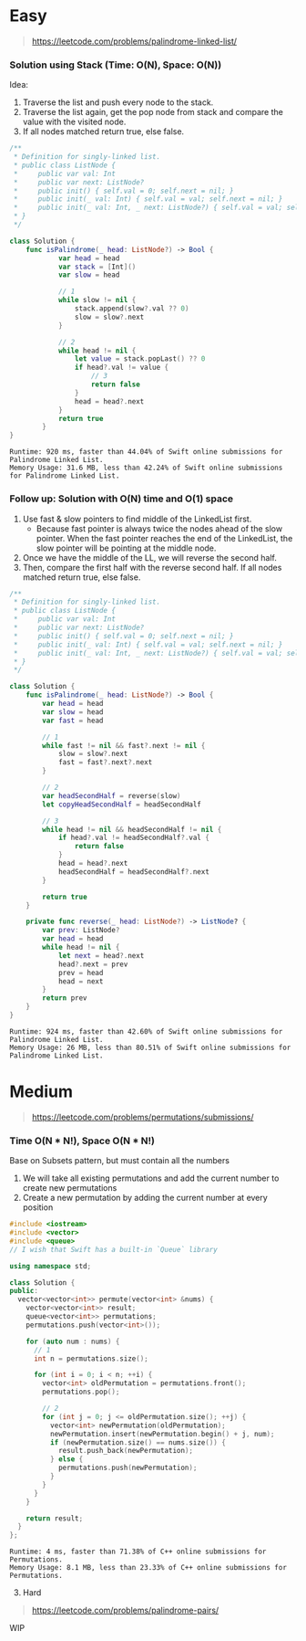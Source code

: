 # Easy
> https://leetcode.com/problems/palindrome-linked-list/

### Solution using Stack (Time: O(N), Space: O(N))
Idea:
1. Traverse the list and push every node to the stack.
2. Traverse the list again, get the pop node from stack and compare the value with the visited node.
3. If all nodes matched return true, else false.

```swift
/**
 * Definition for singly-linked list.
 * public class ListNode {
 *     public var val: Int
 *     public var next: ListNode?
 *     public init() { self.val = 0; self.next = nil; }
 *     public init(_ val: Int) { self.val = val; self.next = nil; }
 *     public init(_ val: Int, _ next: ListNode?) { self.val = val; self.next = next; }
 * }
 */

class Solution {
    func isPalindrome(_ head: ListNode?) -> Bool {
			var head = head
			var stack = [Int]()
			var slow = head

			// 1
			while slow != nil {
				stack.append(slow?.val ?? 0)
				slow = slow?.next
			}

			// 2
			while head != nil {
				let value = stack.popLast() ?? 0
				if head?.val != value {
					// 3
					return false
				}
				head = head?.next
			}
			return true
		}
}
```
```
Runtime: 920 ms, faster than 44.04% of Swift online submissions for Palindrome Linked List.
Memory Usage: 31.6 MB, less than 42.24% of Swift online submissions for Palindrome Linked List.
```

### Follow up: Solution with O(N) time and O(1) space

1. Use fast & slow pointers to find middle of the LinkedList first.
   - Because fast pointer is always twice the nodes ahead of the slow pointer. When the fast pointer reaches the end of the LinkedList, the slow pointer will be pointing at the middle node.
2. Once we have the middle of the LL, we will reverse the second half.
3. Then, compare the first half with the reverse second half. If all nodes matched return true, else false.

```swift
/**
 * Definition for singly-linked list.
 * public class ListNode {
 *     public var val: Int
 *     public var next: ListNode?
 *     public init() { self.val = 0; self.next = nil; }
 *     public init(_ val: Int) { self.val = val; self.next = nil; }
 *     public init(_ val: Int, _ next: ListNode?) { self.val = val; self.next = next; }
 * }
 */

class Solution {
    func isPalindrome(_ head: ListNode?) -> Bool {
        var head = head
        var slow = head
        var fast = head

        // 1
        while fast != nil && fast?.next != nil {
            slow = slow?.next
            fast = fast?.next?.next
        }

        // 2
        var headSecondHalf = reverse(slow)
        let copyHeadSecondHalf = headSecondHalf

        // 3
        while head != nil && headSecondHalf != nil {
            if head?.val != headSecondHalf?.val {
                return false
            }
            head = head?.next
            headSecondHalf = headSecondHalf?.next
        }

        return true
    }

    private func reverse(_ head: ListNode?) -> ListNode? {
        var prev: ListNode?
        var head = head
        while head != nil {
            let next = head?.next
            head?.next = prev
            prev = head
            head = next
        }
        return prev
    }
}
```
```
Runtime: 924 ms, faster than 42.60% of Swift online submissions for Palindrome Linked List.
Memory Usage: 26 MB, less than 80.51% of Swift online submissions for Palindrome Linked List.
```

# Medium

> https://leetcode.com/problems/permutations/submissions/

### Time O(N * N!), Space O(N * N!)

Base on Subsets pattern, but must contain all the numbers
1. We will take all existing permutations and add the current number to create new permutations
2. Create a new permutation by adding the current number at every position

```cpp
#include <iostream>
#include <vector>
#include <queue>
// I wish that Swift has a built-in `Queue` library

using namespace std;

class Solution {
public:
  vector<vector<int>> permute(vector<int> &nums) {
    vector<vector<int>> result;
    queue<vector<int>> permutations;
    permutations.push(vector<int>());

    for (auto num : nums) {
      // 1
      int n = permutations.size();

      for (int i = 0; i < n; ++i) {
        vector<int> oldPermutation = permutations.front();
        permutations.pop();

        // 2
        for (int j = 0; j <= oldPermutation.size(); ++j) {
          vector<int> newPermutation(oldPermutation);
          newPermutation.insert(newPermutation.begin() + j, num);
          if (newPermutation.size() == nums.size()) {
            result.push_back(newPermutation);
          } else {
            permutations.push(newPermutation);
          }
        }
      }
    }

    return result;
  }
};
```
```
Runtime: 4 ms, faster than 71.38% of C++ online submissions for Permutations.
Memory Usage: 8.1 MB, less than 23.33% of C++ online submissions for Permutations.
```

3. Hard
> https://leetcode.com/problems/palindrome-pairs/

WIP